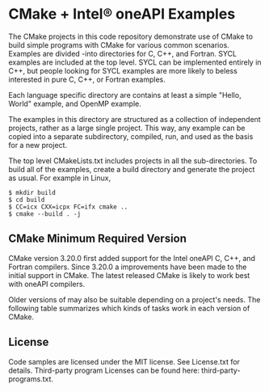CMake + Intel&reg; oneAPI Examples
==================================

The CMake projects in this code repository demonstrate use of CMake to build
simple programs with CMake for various common scenarios. Examples are divided
-into directories for C, C++, and Fortran. SYCL examples are included at the
top level. SYCL can be implemented entirely in C++, but people looking for SYCL
examples are more likely to beless interested in pure C, C++, or Fortran examples.

Each language specific directory are contains at least a simple "Hello, World"
example, and OpenMP example.

The examples in this directory are structured as a collection of independent
projects, rather as a large single project. This way, any example can be copied
into a separate subdirectory, compiled, run, and used as the basis for a new project.

The top level CMakeLists.txt includes projects in all the sub-directories.  To
build all of the examples, create a build directory and generate the project as
usual.  For example in Linux,

    $ mkdir build
    $ cd build
    $ CC=icx CXX=icpx FC=ifx cmake ..
    $ cmake --build . -j


CMake Minimum Required Version
------------------------------

CMake version 3.20.0 first added support for the Intel oneAPI C, C++, and
Fortran compilers.  Since 3.20.0 a improvements have been made to the initial
support in CMake.  The latest released CMake is likely to work best with
oneAPI compilers.

Older versions of may also be suitable depending on a project's needs.  The following
table summarizes which kinds of tasks work in each version of CMake.

License
-------
Code samples are licensed under the MIT license. See License.txt for details.
Third-party program Licenses can be found here: third-party-programs.txt.
